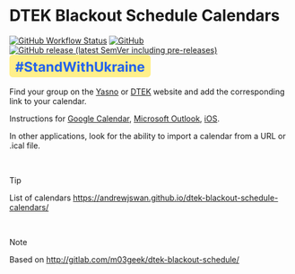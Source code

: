 # DTEK Blackout Schedule Calendars

[![GitHub Workflow Status](https://img.shields.io/github/actions/workflow/status/andrewjswan/dtek-blackout-schedule-calendars/build.yml?logo=github)](https://github.com/andrewjswan/dtek-blackout-schedule-calendars/actions)
[![GitHub](https://img.shields.io/github/license/andrewjswan/dtek-blackout-schedule-calendars?color=blue)](https://github.com/andrewjswan/dtek-blackout-schedule-calendars/blob/master/LICENSE)
[![GitHub release (latest SemVer including pre-releases)](https://img.shields.io/github/v/release/andrewjswan/dtek-blackout-schedule-calendars?include_prereleases)](https://github.com/andrewjswan/dtek-blackout-schedule-calendars/releases)
[![StandWithUkraine](https://raw.githubusercontent.com/vshymanskyy/StandWithUkraine/main/badges/StandWithUkraine.svg)](https://github.com/vshymanskyy/StandWithUkraine/blob/main/docs/README.md)

Find your group on the [Yasno](https://yasno.com.ua/schedule-turn-off-electricity) or [DTEK](https://www.dtek-kem.com.ua/ua/shutdowns) website and add the corresponding link to your calendar.

Instructions for [Google Calendar](https://support.google.com/calendar/answer/37118?hl=uk), [Microsoft Outlook](https://support.microsoft.com/uk-ua/office/%D1%96%D0%BC%D0%BF%D0%BE%D1%80%D1%82-%D0%BA%D0%B0%D0%BB%D0%B5%D0%BD%D0%B4%D0%B0%D1%80%D1%96%D0%B2-%D0%B4%D0%BE-outlook-8e8364e1-400e-4c0f-a573-fe76b5a2d379), [iOS](https://support.apple.com/uk-ua/guide/iphone/iph3d1110d4/16.0/ios/16.0).

In other applications, look for the ability to import a calendar from a URL or .ical file.

<br />

> [!TIP]
> List of calendars https://andrewjswan.github.io/dtek-blackout-schedule-calendars/

<br />

> [!NOTE]
> Based on http://gitlab.com/m03geek/dtek-blackout-schedule/
